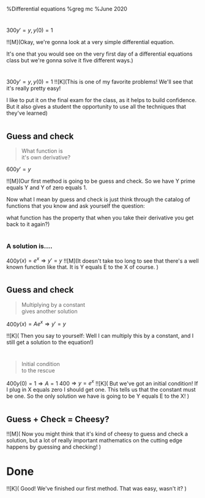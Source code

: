 %Differential equations
%greg mc
%June 2020

# 

300$y' = y,\, y(0) = 1$



!![M](Okay, we're gonna look at a very simple differential equation. 

It's one that you would see on the very first day
of a differential equations class but
we're gonna solve it five different ways.)

# 

300$y' = y,\, y(0) = 1$
!![K](This is one of my favorite problems!
We'll see that it's really  pretty easy!  

I like to put it on the final exam for the class, 
as it helps to build confidence.
But it also  gives a student the  opportunity to
use  all the techniques that they've learned)

#

## Guess and check
>What function is   
it's own derivative?

600$y' = y$

!![M](Our first method is going to be guess
and check.
So we have 
Y prime equals Y  and Y
of zero equals 1.

Now what I mean by
guess and  check is just think through the
catalog of functions that you know and
ask yourself the question:

what function has the
property that when you take their
derivative you get back to it again?)

#
### A solution is....

400$y(x)=e^x \Rightarrow  y' = y$
!![M](It doesn't take  too long to see
that there's a well known  function like that.
It is Y equals E to the X of course. )

#

## Guess and check
>Multiplying by a constant  
gives another solution

400$y(x)=A e^x \Rightarrow  y' = y$

!![K](
Then you say to yourself:
Well I can multiply this by a constant,
and I still get a solution to the equation!)

#

> Initial condition  
> to the rescue

400$y(0)=1  \Rightarrow  A = 1$
400$\Rightarrow  y = e^x$
!![K](
But we've got an initial condition!
If I plug in X equals zero I should get one. 
This tells us  that the constant must be  one.
So the only solution we have is going to be Y equals E to the X!
)

#

## Guess +  Check = Cheesy?
!![M](
Now you might think that it's kind of cheesy to guess
and check a solution, but a lot of really
important mathematics on the cutting
edge happens by guessing and checking!
)

# Done

!![K](
Good!  We've finished our first method. That was easy, wasn't it?
)
